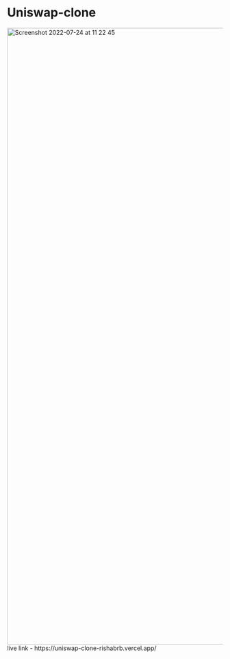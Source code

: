 # Uniswap-clone
<img width="1440" alt="Screenshot 2022-07-24 at 11 22 45" src="https://user-images.githubusercontent.com/58904133/180634362-618c38e1-ff52-4f2b-b05e-531b3e0cf8a7.png">
live link - https://uniswap-clone-rishabrb.vercel.app/
